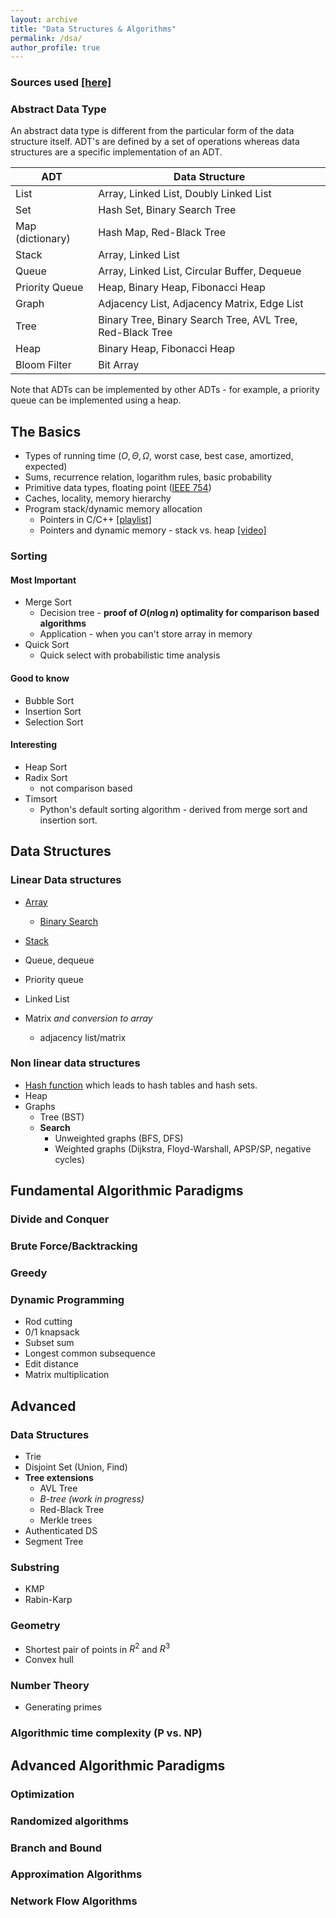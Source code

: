 ```yaml
---
layout: archive
title: "Data Structures & Algorithms"
permalink: /dsa/
author_profile: true
---
```


### Sources used [[here]](../dsa/sources.md)

### Abstract Data Type

An abstract data type is different from the particular form of the data structure itself. ADT's are defined by a set of operations whereas data structures are a specific implementation of an ADT.

| ADT | Data Structure |
| -----| --------------------- |
| List | Array, Linked List, Doubly Linked List|
| Set | Hash Set, Binary Search Tree|
| Map (dictionary) | Hash Map, Red-Black Tree|
| Stack| Array, Linked List|
| Queue | Array, Linked List, Circular Buffer, Dequeue|
| Priority Queue | Heap, Binary Heap, Fibonacci Heap|
| Graph | Adjacency List, Adjacency Matrix, Edge List|
| Tree | Binary Tree, Binary Search Tree, AVL Tree, Red-Black Tree|
| Heap | Binary Heap, Fibonacci Heap|
| Bloom Filter | Bit Array|

Note that ADTs can be implemented by other ADTs - for example, a priority queue can be implemented using a heap.

## The Basics

- Types of running time ($O, \Theta, \Omega$, worst case, best case, amortized, expected)
- Sums, recurrence relation, logarithm rules, basic probability
- Primitive data types, floating point ([IEEE 754](https://www.geeksforgeeks.org/ieee-standard-754-floating-point-numbers/))
- Caches, locality, memory hierarchy
- Program stack/dynamic memory allocation
  - Pointers in C/C++ [[playlist]](https://www.youtube.com/playlist?list=PL2_aWCzGMAwLZp6LMUKI3cc7pgGsasm2_)
  - Pointers and dynamic memory - stack vs. heap [[video]](https://www.youtube.com/watch?v=_8-ht2AKyH4&ab_channel=mycodeschool)
  
### Sorting

#### Most Important

- Merge Sort
  - Decision tree - **proof of $O(n \log n)$ optimality for comparison based algorithms**
  - Application - when you can't store array in memory
- Quick Sort
  - Quick select with probabilistic time analysis

#### Good to know

- Bubble Sort
- Insertion Sort
- Selection Sort

#### Interesting

- Heap Sort
- Radix Sort
  - not comparison based
- Timsort
  - Python's default sorting algorithm - derived from merge sort and insertion sort.

## Data Structures

### Linear Data structures

- [Array](../dsa/array.md)
  - [Binary Search](../dsa/binary_search.md)

- [Stack](../dsa/stack.md)
- Queue, dequeue
- Priority queue
- Linked List
- Matrix *and conversion to array*
  - adjacency list/matrix

### Non linear data structures

- [Hash function](../dsa/hash_function.md) which leads to hash tables and hash sets.
- Heap
- Graphs
  - Tree (BST)
  - **Search**
    - Unweighted graphs (BFS, DFS)
    - Weighted graphs (Dijkstra, Floyd-Warshall, APSP/SP, negative cycles)

## Fundamental Algorithmic Paradigms

### Divide and Conquer

### Brute Force/Backtracking

### Greedy

### Dynamic Programming

- Rod cutting
- 0/1 knapsack
- Subset sum
- Longest common subsequence
- Edit distance
- Matrix multiplication

## Advanced

### Data Structures

- Trie
- Disjoint Set (Union, Find)
- **Tree extensions**
  - AVL Tree
  - *B-tree (work in progress)*
  - Red-Black Tree
  - Merkle trees
- Authenticated DS
- Segment Tree

### Substring

- KMP
- Rabin-Karp

### Geometry

- Shortest pair of points in $R^2$ and $R^3$
- Convex hull

### Number Theory

- Generating primes

### Algorithmic time complexity (P vs. NP)

## Advanced Algorithmic Paradigms

### Optimization

### Randomized algorithms

### Branch and Bound

### Approximation Algorithms

### Network Flow Algorithms
